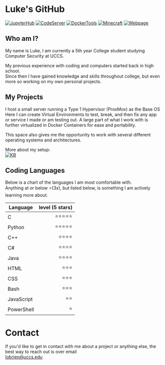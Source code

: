 # Luke's GitHub

[![JupyterHub](https://img.shields.io/static/v1.svg?color=71E2EC&labelColor=555555&logoColor=ffffff&style=for-the-badge&label=Docker&message=Jupyter-Hub_Fork&logo=docker)](https://github.com/skymotic/JupyterHub-docker "Docker Container for JupyterHub")
[![CodeServer](https://img.shields.io/static/v1.svg?color=61d095&labelColor=555555&logoColor=ffffff&style=for-the-badge&label=Docker&message=Code-Server_Runner&logo=docker)](https://github.com/skymotic "VS Code Server that can run most languages")
[![DockerTools](https://img.shields.io/static/v1.svg?color=48bf84&labelColor=555555&logoColor=ffffff&style=for-the-badge&label=Docker&message=Docker-Tools&logo=docker)](https://github.com/skymotic/docker-tools "A Set of Tools to Manage Docker")
[![Minecraft](https://img.shields.io/static/v1.svg?color=439775&labelColor=555555&logoColor=ffffff&style=for-the-badge&label=Docker&message=Minecraft-Server&logo=docker)](https://github.com/skymotic/minecraft-docker "A Continer to quickly deploy a Mincraft Server")
[![Webpage](https://img.shields.io/static/v1.svg?color=2a4747&labelColor=555555&logoColor=ffffff&style=for-the-badge&label=Website&message=2-Column_Template&logo=HTML5)](https://github.com/skymotic/Dynamic-Webpage "A Dynamic Web Template")

## Who am I?

My name is Luke, I am currently a 5th year College student studying Computer Security at UCCS.

My previous experience with coding and computers started back in high school.  
Since then I have gained knowledge and skills throughout college, but even more so working on my own personal projects.

## My Projects

I host a small server running a Type 1 Hypervisor (ProxMox) as the Base OS  
Here I can create Virtual Environments to test, break, and then fix any app or service I made or am testing out.
A large part of what I work with is further virtualized in Docker Containers for ease and portability.

This space also gives me the opportunity to work with several different operating systems and architectures.

More about my setup:  
[![KB](https://img.shields.io/static/v1.svg?color=cccccc&labelColor=555555&logoColor=ffffff&style=for-the-badge&label=KnowledgeBase&message=AllOfSky.com&logo=BookStack)](https://kb.allofsky.com/ "A Personal, self hosted KB")

## Coding Languages

Below is a chart of the languages I am most comfortable with.  
Anything at or below ⭐(3x), but listed below, is something I am actively learning more about. 

| Language | level (5 stars) |
|-|-:|
| C | ⭐⭐⭐⭐⭐ |
| Python | ⭐⭐⭐⭐⭐ |
| C++| ⭐⭐⭐⭐ |
| C# | ⭐⭐⭐⭐ |
| Java | ⭐⭐⭐⭐ |
| HTML | ⭐⭐⭐ |
| CSS | ⭐⭐⭐ |
| Bash | ⭐⭐⭐ |
| JavaScript | ⭐⭐ |
| PowerShell | ⭐ |
 
 # Contact

 If you'd like to get in contact with me about a project or anything else, the best way to reach out is over email  
 [lobrien@uccs.edu]()
